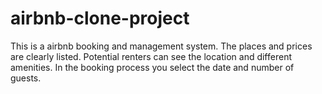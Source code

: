 # airbnb-clone-project
This is a airbnb booking and management system. The places and prices are clearly listed. Potential renters can see the location and different amenities. In the booking process you select the date and number of guests.
